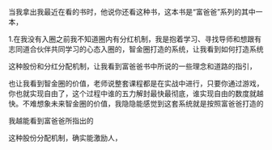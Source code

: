 

当我拿出我最近在看的书时，他说你还看这种书，这本书是“富爸爸”系列的其中一本，

1.在我没有入圈之前我不知道圈内有分红机制，我是抱着学习、寻找导师和想跟有志同道合伙伴共同学习的心态入圈的，智金圈打造的系统，让我看到如何打造系统

这种股份和分红分配机制，让我看到富爸爸书中所说的一些理念和道路的指引，

也让我看到智金圈的价值，老师说整套课程都是在实战中进行，只要你通过游戏，你也就实现自由了，这个过程中谁的五力解封最快最彻底，谁实现自由的数度就越快。不难想象未来智金圈的价值，我隐隐能感觉到这套系统就是按照富爸爸打造的

我越能看到富爸爸所指出的

这种股份分配机制，确实能激励人，
